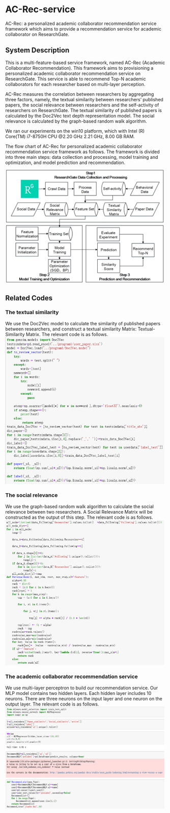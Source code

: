 # AC-Rec-service
AC-Rec: a personalized academic collaborator recommendation service framework which aims to provide a recommendation service for academic collaborator on ResearchGate.

## System Description
This is a multi-feature-based service framework, named AC-Rec (Academic Collaborator Recommendation). This framework aims to provisioning a personalized academic collaborator recommendation service on ResearchGate. This service is able to recommend Top-N academic collaborators for each researcher based on multi-layer perception.

AC-Rec measures the correlation between researchers by aggregating three factors, namely, the textual similarity between researchers’ published papers, the social relevance between researchers and the self-activity of researchers on ResearchGate. The textual similarity of published papers is calculated by the Doc2Vec text depth representation model. The social relevance is calculated by the graph-based random walk algorithm.

We ran our experiments on the win10 platform, which with Intel (R) Core(TM) i7-8750H CPU @2.20 GHz 2.21 GHz, 8.00 GB RAM.

The flow chart of AC-Rec for personalized academic collaborator recommendation service framework as follows. The framework is divided into three main steps: data collection and processing, model training and optimization, and model prediction and recommendation.

<img src="https://github.com/QXL4515/AC-Rec-service/blob/master/img/AC-Rec.png" width="500"/>

## Related Codes
### The textual similarity
We use the Doc2Vec model to calculate the similarity of published papers between researchers, and construct a textual similarity Matrix: Textual-Similarity Matrix. 
The relevant code is as follows.
<img src="https://github.com/QXL4515/AC-Rec-service/blob/master/img/textual.png" width="500"/>
### The social relevance
We use the graph-based random walk algorithm to calculate the social relevance between two researchers. A Social Relevance Matrix will be constructed as the output of this step.
The relevant code is as follows.
<img src="https://github.com/QXL4515/AC-Rec-service/blob/master/img/social.png" width="500"/>
### The academic collaborator recommendation service
We use multi-layer perceptron to build our recommendation service. Our MLP model contains two hidden layers. Each hidden layer includes 10 neurons. There are three neurons on the input layer and one neuron on the output layer. 
The relevant code is as follows.
<img src="https://github.com/QXL4515/AC-Rec-service/blob/master/img/recommend.png" width="500"/>










